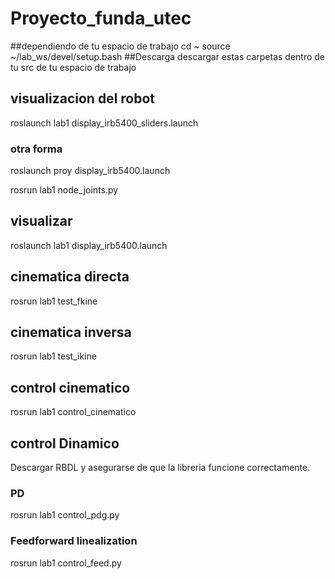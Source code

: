 # Proyecto_funda_utec
##dependiendo de tu espacio de trabajo
cd ~
source ~/lab_ws/devel/setup.bash
##Descarga
descargar estas carpetas dentro de tu src de tu espacio de trabajo

## visualizacion del robot
roslaunch lab1 display_irb5400_sliders.launch

### otra forma

roslaunch proy display_irb5400.launch

rosrun lab1 node_joints.py


## visualizar 
roslaunch lab1 display_irb5400.launch

## cinematica directa
rosrun lab1 test_fkine

## cinematica inversa
rosrun lab1 test_ikine

## control cinematico
rosrun lab1 control_cinematico

## control Dinamico
Descargar RBDL y asegurarse de que la libreria funcione correctamente.
### PD
rosrun lab1 control_pdg.py

### Feedforward linealization
rosrun lab1 control_feed.py
